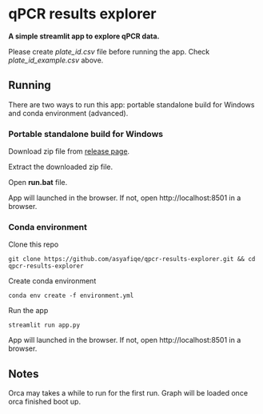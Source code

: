 # qPCR results explorer 
**A simple streamlit app to explore qPCR data.**

Please create *plate_id.csv* file before running the app. Check *plate_id_example.csv* above.

## Running
There are two ways to run this app: portable standalone build for Windows and conda environment (advanced).

### Portable standalone build for Windows
Download zip file from [release page](https://github.com/asyafiqe/qpcr-results-explorer/releases).

Extract the downloaded zip file.

Open **run.bat** file.

App will launched in the browser. If not, open http://localhost:8501 in a browser.

### Conda environment
Clone this repo
```
git clone https://github.com/asyafiqe/qpcr-results-explorer.git && cd qpcr-results-explorer
```
Create conda environment
```
conda env create -f environment.yml
```
Run the app
```
streamlit run app.py
```
App will launched in the browser. If not, open http://localhost:8501 in a browser.

## Notes
Orca may takes a while to run for the first run. Graph will be loaded once orca finished boot up.
